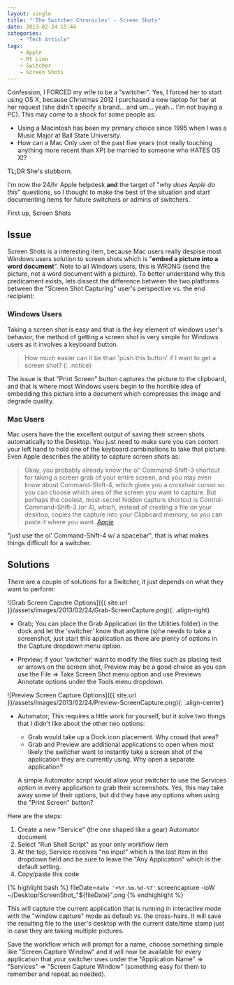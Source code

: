 ```yaml
---
layout: single
title: "'The Switcher Chronicles' - Screen Shots"
date: 2013-02-24 15:44
categories:
    - "Tech Article"
tags:
    - Apple
    - Mt Lion
    - Switcher
    - Screen Shots
---
```


Confession, I FORCED my wife to be a "switcher".  Yes, I forced her to start using OS X, because Christmas 2012 I purchased a new laptop for her at her request (she didn't specify a brand... and um... yeah... I'm not buying a PC).  This may come to a shock for some people as:

- Using a Macintosh has been my primary choice since 1995 when I was a Music Major at Ball State University.
- How can a Mac Only user of the past five years (not really touching anything more recent than XP) be married to someone who HATES OS X!?

TL;DR She's stubborn.

I'm now the 24/hr Apple helpdesk **and** the target of "*why does Apple do this*" questions, so I thought to make the best of the situation and start documenting items for future switchers or admins of switchers.

First up, Screen Shots

Issue
---

Screen Shots is a interesting item, because Mac users really despise most Windows users solution to screen shots which is "**embed a picture into a word document**".  Note to all Windows users, this is WRONG (send the picture, not a word document with a picture).  To better understand why this predicament exists, lets dissect the difference between the two platforms between the "Screen Shot Capturing" user's perspective vs. the end recipient:

### Windows Users ###
Taking a screen shot is easy and that is the *key* element of windows user's behavior, the method of getting a screen shot is very simple for Windows users as it involves a keyboard button.

> How much easier can it be than 'push this button' if I want to get a screen shot?
{: .notice}

The issue is that "Print Screen" button captures the picture to the clipboard, and that is where most Windows users begin to the horrible idea of embedding this picture into a document which compresses the image and degrade quality.

### Mac Users ###
Mac users have the the excellent output of saving their screen shots automatically to the Desktop.  You just need to make sure you can contort your left hand to hold one of the keyboard combinations to take that picture.  Even Apple describes the ability to capture screen shots as:

> Okay, you probably already know the ol' Command-Shift-3 shortcut for taking a screen grab of your entire screen, and you may even know about Command-Shift-4, which gives you a crosshair cursor so you can choose which area of the screen you want to capture. But perhaps the coolest, most-secret hidden capture shortcut is Control-Command-Shift-3 (or 4), which, instead of creating a file on your desktop, copies the capture into your Clipboard memory, so you can paste it where you want.
> <cite>[Apple](http://www.apple.com/uk/pro/tips/secretcapture.html)</cite>

"just use the ol' Command-Shift-4 w/ a spacebar", that is what makes things difficult for a switcher.

Solutions
---

There are a couple of solutions for a Switcher, it just depends on what they want to perform:

![Grab Screen Caputre Options]({{ site.url }}/assets/images/2013/02/24/Grab-ScreenCapture.png){: .align-right}

- Grab; You can place the Grab Application (in the Utilities folder) in the dock and let the 'switcher' know that anytime (s)he needs to take a screenshot, just start this application as there are plenty of options in the Capture dropdown menu option.

- Preview; if your 'switcher' want to modify the files such as placing text or arrows on the screen shot, Preview may be a good choice as you can use the File => Take Screen Shot menu option and use Previews Annotate options under the Tools menu dropdown.

![Preview Screen Capture Options]({{ site.url }}/assets/images/2013/02/24/Preview-ScreenCapture.png){: .align-center}

- Automator; This requires a little work for yourself, but it solve two things that I didn't like about the other two options:

	- Grab would take up a Dock icon placement.  Why crowd that area?
	- Grab and Preview are additional applications to open when most likely the switcher want to instantly take a screen shot of the application they are currently using.  Why open a separate application?

	A simple Automator script would allow your switcher to use the Services option in every application to grab their screenshots.  Yes, this may take away some of their options, but did they have any options when using the "Print Screen" button?

Here are the steps:

1.	Create a new "Service" (the one shaped like a gear) Automator document
2.	Select "Run Shell Script" as your only workflow item
3.	At the top, Service receives "no input" which is the last item in the dropdown field and be sure to leave the "Any Application" which is the default setting.
4.	Copy/paste this code

{% highlight bash %}
fileDate=`date '+%Y.%m.%d-%T'`
screencapture -ioW ~/Desktop/ScreenShot_"${fileDate}".png
{% endhighlight %}

This will capture the current application that is running in interactive mode with the "window capture" mode as default vs. the cross-hairs.  It will save the resulting file to the user's desktop with the current date/time stamp just in case they are taking multiple pictures.

Save the workflow which will prompt for a name, choose something simple like "Screen Capture Window" and it will now be available for every application that your switcher uses under the "Application Name" => "Services" => "Screen Capture Window" (something easy for them to remember and repeat as needed).
